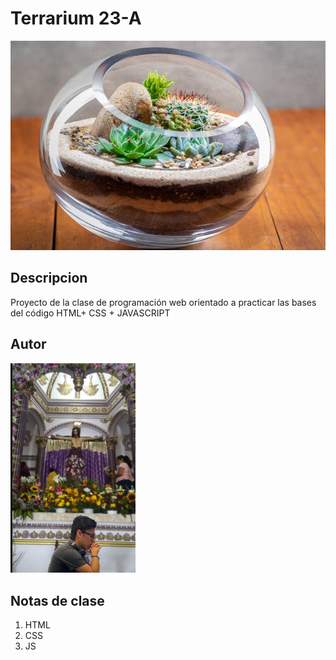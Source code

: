 # Terrarium 23-A
![Terrario Imagen](./imagenes/tipos-terrarios.jpg)

## Descripcion
Proyecto de la clase de programación web orientado
 a practicar las bases del código HTML+ CSS + JAVASCRIPT 

 ## Autor 
 <img  src = "./imagenes/IMG-20230308-WA0006.jpg"
 width ="200"
 />

 ## Notas de clase
 1. HTML
 2. CSS
 3. JS

